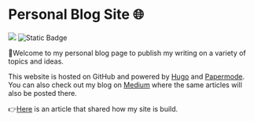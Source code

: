 ﻿# Personal Blog Site 🌐

[![](https://img.shields.io/badge/project-website-brightgreen)](https://keanteng.github.io/home/)
![Static Badge](https://img.shields.io/badge/license-MIT-blue)

👋Welcome to my personal blog page to publish my writing on a variety of topics and ideas.

This website is hosted on GitHub and powered by [Hugo](https://gohugo.io/) and [Papermode](https://github.com/adityatelange/hugo-PaperMod). You can also check out my blog on [Medium](https://khorkeanteng.medium.com/) where the same articles will also be posted there. 

👉[Here](https://keanteng.github.io/home/docs/2023-04-09-creating-a-website-with-hugo--papermode/) is an article that shared how my site is build.

